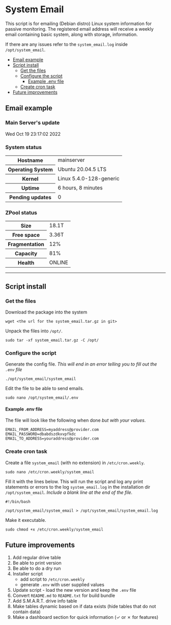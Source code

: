 # System Email

This script is for emailing (Debian distro) Linux system information for passive
monitoring. The registered email address will receive a weekly email containing
basic system, along with storage, information.

If there are any issues refer to the `system_email.log` inside `/opt/system_email`.

<!-- TOC -->

* [Email example](#email-example)
* [Script install](#script-install)
    * [Get the files](#get-the-files)
    * [Configure the script](#configure-the-script)
        * [Example .env file](#example-env-file)
    * [Create cron task](#create-cron-task)
* [Future improvements](#future-improvements)

<!-- TOC -->

## Email example

<body>
<h3>Main Server's update</h3>
<p>Wed Oct 19 23:17:02 2022</p>

<h3>System status</h3>
<table>
    <tr>
        <th>Hostname</th>
        <td>mainserver</td>
    </tr>
    <tr>
        <th>Operating System</th>
        <td>Ubuntu 20.04.5 LTS</td>
    </tr>
    <tr>
        <th>Kernel</th>
        <td>Linux 5.4.0-128-generic</td>
    </tr>
    <tr>
        <th>Uptime</th>
        <td>6 hours, 8 minutes</td>
    </tr>
    <tr>
        <th>Pending updates</th>
        <td>0</td>
    </tr>
</table>


<h3>ZPool status</h3>
<table>
    <tr>
        <th>Size</th>
        <td>18.1T</td>
    </tr>
    <tr>
        <th>Free space</th>
        <td>3.36T</td>
    </tr>
    <tr>
        <th>Fragmentation</th>
        <td>12%</td>
    </tr>
    <tr>
        <th>Capacity</th>
        <td>81%</td>
    </tr>
    <tr>
        <th>Health</th>
        <td>ONLINE</td>
    </tr>
</table>
</body>
<hr/>

## Script install

### Get the files

Download the package into the system

```shell
wget <the url for the system_email.tar.gz in git>
```

Unpack the files into `/opt/`.

```shell
sudo tar -xf system_email.tar.gz -C /opt/
```

### Configure the script

Generate the config file.
*This will end in an error telling you to fill out the `.env` file*

```shell
./opt/system_email/system_email
```

Edit the file to be able to send emails.

```shell
sudo nano /opt/system_email/.env
```

#### Example .env file

The file will look like the following when done *but with your values*.

```text
EMAIL_FROM_ADDRESS=myaddress@provider.com
EMAIL_PASSWORD=dbabdszdkxvpfkdc
EMAIL_TO_ADDRESS=youraddress@provider.com
```

### Create cron task

Create a file `system_email` (with no extension) in `/etc/cron.weekly`.

```shell
sudo nano /etc/cron.weekly/system_email
```

Fill it with the lines below. This will run the script and log any print
statements or errors to the log `system_email.log` in the installation dir
`/opt/system_email`.
*Include a blank line at the end of the file.*

```shell
#!/bin/bash

/opt/system_email/system_email > /opt/system_email/system_email.log

```

Make it executable.

```shell
sudo chmod +x /etc/cron.weekly/system_email
```

## Future improvements

1. Add regular drive table
2. Be able to print version
3. Be able to do a dry run
4. Installer script
    - add script to `/etc/cron.weekly`
    - generate `.env` with user supplied values
5. Update script - load the new version and keep the `.env` file
6. Convert `README.md` to `README.txt` for build bundle
7. Add S.M.A.R.T. drive info table
8. Make tables dynamic based on if data exists (hide tables that do not contain data)
9. Make a dashboard section for quick information (&check; or &cross; for features)